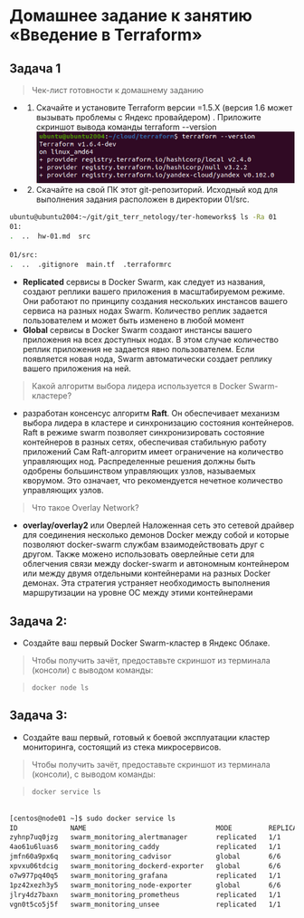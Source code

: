 # Домашнее задание к занятию «Введение в Terraform»

## Задача 1

> Чек-лист готовности к домашнему заданию
* 1. Скачайте и установите Terraform версии =1.5.Х (версия 1.6 может вызывать проблемы с Яндекс провайдером) . Приложите скриншот вывода команды terraform --version
![img.png](Img/img.png)

* 2. Скачайте на свой ПК этот git-репозиторий. Исходный код для выполнения задания расположен в директории 01/src.
```bash
ubuntu@ubuntu2004:~/git/git_terr_netology/ter-homeworks$ ls -Ra 01
01:
.  ..  hw-01.md  src

01/src:
.  ..  .gitignore  main.tf  .terraformrc
```    

 
  - **Replicated** сервисы в Docker Swarm, как следует из названия, создают реплики вашего приложения в масштабируемом режиме. 
Они работают по принципу создания нескольких инстансов вашего сервиса на разных нодах Swarm. 
Количество реплик задается пользователем и может быть изменено в любой момент
  - **Global** сервисы в Docker Swarm создают инстансы вашего приложения на всех доступных нодах. 
В этом случае количество реплик приложения не задается явно пользователем. Если появляется новая нода, Swarm автоматически создает реплику вашего приложения на ней.

>  Какой алгоритм выбора лидера используется в Docker Swarm-кластере?

 - разработан консенсус алгоритм **Raft**. Он обеспечивает механизм выбора лидера в кластере и синхронизацию состояния контейнеров. 
Raft в режиме swarm позволяет синхронизировать состояние контейнеров в разных сетях, обеспечивая стабильную работу приложений
Сам Raft-алгоритм имеет ограничение на количество управляющих нод. Распределенные решения
должны быть одобрены большинством управляющих узлов, называемых кворумом. Это означает, что рекомендуется нечетное количество управляющих узлов.

>  Что такое Overlay Network?

  - **overlay/overlay2** или Оверлей Наложенная сеть это сетевой драйвер для соединения несколько демонов Docker между собой 
и которые позволяют docker-swarm службам взаимодействовать друг с другом. 
Также можено использовать оверлейные сети для облегчения связи между docker-swarm и автономным контейнером 
или между двумя отдельными контейнерами на разных Docker демонах. 
Эта стратегия устраняет необходимость выполнения маршрутизации на уровне ОС между этими контейнерами

## Задача 2:
* Создайте ваш первый Docker Swarm-кластер в Яндекс Облаке.
>Чтобы получить зачёт, предоставьте скриншот из терминала (консоли) с выводом команды:
 
> ```
> docker node ls
> ```

</details>

      
 
## Задача 3:
* Создайте ваш первый, готовый к боевой эксплуатации кластер мониторинга, состоящий из стека микросервисов.
> Чтобы получить зачёт, предоставьте скриншот из терминала (консоли), с выводом команды:

  > ```
> docker service ls
> ```

</details>

```bash

[centos@node01 ~]$ sudo docker service ls
ID             NAME                                MODE         REPLICAS   IMAGE                                          PORTS
zyhnp7uq0jzg   swarm_monitoring_alertmanager       replicated   1/1        stefanprodan/swarmprom-alertmanager:v0.14.0    
4ao61u6luas6   swarm_monitoring_caddy              replicated   1/1        stefanprodan/caddy:latest                      *:3000->3000/tcp, *:9090->9090/tcp, *:9093-9094->9093-9094/tcp
jmfn60a9px6q   swarm_monitoring_cadvisor           global       6/6        google/cadvisor:latest                         
xpvxu06tdcig   swarm_monitoring_dockerd-exporter   global       6/6        stefanprodan/caddy:latest                      
o7w977pq40q5   swarm_monitoring_grafana            replicated   1/1        stefanprodan/swarmprom-grafana:5.3.4           
1pz42xezh3y5   swarm_monitoring_node-exporter      global       6/6        stefanprodan/swarmprom-node-exporter:v0.16.0   
jlry4dz7baxn   swarm_monitoring_prometheus         replicated   1/1        stefanprodan/swarmprom-prometheus:v2.5.0       
vgn0t5co5j5f   swarm_monitoring_unsee              replicated   1/1        cloudflare/unsee:v0.8.0        
 
```




